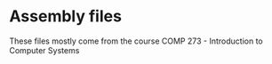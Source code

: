 # Assembly files

These files mostly come from the course COMP 273 - Introduction to Computer Systems